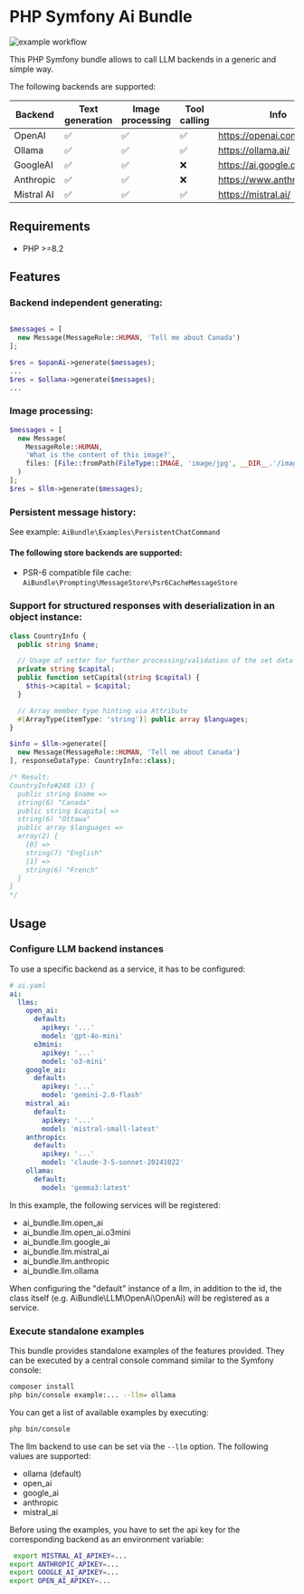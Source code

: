 # PHP Symfony Ai Bundle

![example workflow](https://github.com/johannes85/AiBundle/actions/workflows/symfony-bundle.yml/badge.svg)

This PHP Symfony bundle allows to call LLM backends in a generic and simple way.

The following backends are supported:

| Backend    | Text generation | Image processing | Tool calling | Info                       
|------------|---|---|---|----------------------------|
| OpenAI     | ✅ | ✅ | ✅ | https://openai.com/        |
| Ollama     | ✅ | ✅ | ✅ | https://ollama.ai/         |
| GoogleAI   | ✅ | ✅ | ❌ | https://ai.google.dev      |
| Anthropic  | ✅ | ✅ | ❌ | https://www.anthropic.com/ |
| Mistral AI | ✅ | ✅ | ✅ | https://mistral.ai/        |

## Requirements
- PHP >=8.2

## Features

### Backend independent generating:
```php

$messages = [
  new Message(MessageRole::HUMAN, 'Tell me about Canada')
];

$res = $opanAi->generate($messages);
...
$res = $ollama->generate($messages);
...
```

### Image processing:
```php
$messages = [
  new Message(
    MessageRole::HUMAN,
    'What is the content of this image?',
    files: [File::fromPath(FileType::IMAGE, 'image/jpg', __DIR__.'/image.jpg')]
  )
];
$res = $llm->generate($messages);
```

### Persistent message history:
See example: ```AiBundle\Examples\PersistentChatCommand```

#### The following store backends are supported:
- PSR-6 compatible file cache: ```AiBundle\Prompting\MessageStore\Psr6CacheMessageStore```

### Support for structured responses with deserialization in an object instance:
```php
class CountryInfo {
  public string $name;

  // Usage of setter for further processing/validation of the set data
  private string $capital;
  public function setCapital(string $capital) {
    $this->capital = $capital;
  }

  // Array member type hinting via Attribute
  #[ArrayType(itemType: 'string')] public array $languages; 
}

$info = $llm->generate([
  new Message(MessageRole::HUMAN, 'Tell me about Canada')
], responseDataType: CountryInfo::class);

/* Result:
CountryInfo#248 (3) {
  public string $name =>
  string(6) "Canada"
  public string $capital =>
  string(6) "Ottawa"
  public array $languages =>
  array(2) {
    [0] =>
    string(7) "English"
    [1] =>
    string(6) "French"
  }
}
*/
```

## Usage

### Configure LLM backend instances
To use a specific backend as a service, it has to be configured:

```yaml
# ai.yaml
ai:
  llms:
    open_ai:
      default:
        apikey: '...'
        model: 'gpt-4o-mini'
      o3mini:
        apikey: '...'
        model: 'o3-mini'
    google_ai:
      default:
        apikey: '...'
        model: 'gemini-2.0-flash'
    mistral_ai:
      default:
        apikey: '...'
        model: 'mistral-small-latest'
    anthropic:
      default:
        apikey: '...'
        model: 'claude-3-5-sonnet-20241022'
    ollama:
      default:
        model: 'gemma3:latest'
```

In this example, the following services will be registered:
- ai_bundle.llm.open_ai
- ai_bundle.llm.open_ai.o3mini
- ai_bundle.llm.google_ai
- ai_bundle.llm.mistral_ai
- ai_bundle.llm.anthropic
- ai_bundle.llm.ollama

When configuring the "default" instance of a llm, in addition to the id, the class itself (e.g. AiBundle\LLM\OpenAi\OpenAi) will be registered as a service.

### Execute standalone examples
This bundle provides standalone examples of the features provided.
They can be executed by a central console command similar to the Symfony console:

```bash
composer install
php bin/console example:... --llm= ollama
```

You can get a list of available examples by executing:
```bash
php bin/console
```

The llm backend to use can be set via the ```--llm``` option.
The following values are supported:
- ollama (default)
- open_ai
- google_ai
- anthropic
- mistral_ai

Before using the examples, you have to set the api key for the corresponding backend as an environment variable:
```bash
 export MISTRAL_AI_APIKEY=...
export ANTHROPIC_APIKEY=...
export GOOGLE_AI_APIKEY=...
export OPEN_AI_APIKEY=...
```
